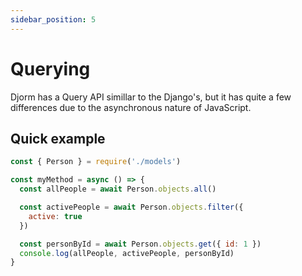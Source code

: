 ```yaml
---
sidebar_position: 5
---
```

# Querying

Djorm has a Query API simillar to the Django's, but it has quite a few differences due to the asynchronous nature of JavaScript.

## Quick example

```javascript
const { Person } = require('./models')

const myMethod = async () => {
  const allPeople = await Person.objects.all()

  const activePeople = await Person.objects.filter({
    active: true
  })

  const personById = await Person.objects.get({ id: 1 })
  console.log(allPeople, activePeople, personById)
}
```
